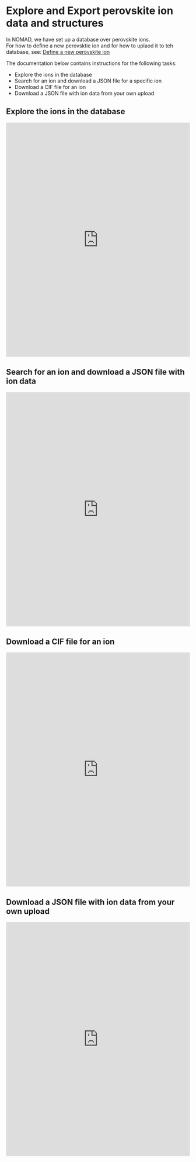 # Explore and Export perovskite ion data and structures
In NOMAD, we have set up a database over perovskite ions. <br>
For how to define a new perovsktie ion and for how to uplaod it to teh database, see: [Define a new perovskite ion](how_to/add_a_new_ion.md) <br>

The documentation below contains instructions for the following tasks:
- Explore the ions in the database
- Search for an ion and download a JSON file for a specific ion
- Download a CIF file for an ion
- Download a JSON file with ion data from your own upload


## Explore the ions in the database
<iframe src="https://scribehow.com/shared/Explore_the_ions_in_the_database__LHs45gSqSUq9PXTOI4AQTg" width="100%" height="640" allowfullscreen frameborder="0"></iframe>

## Search for an ion and download a JSON file with ion data
<iframe src="https://scribehow.com/shared/Search_for_an_ion_and_download_a_JSON_file_with_ion_data__4AwHIrDgSROrcl3Ppr4h4g" width="100%" height="640" allowfullscreen frameborder="0"></iframe>

## Download a CIF file for an ion
<iframe src="https://scribehow.com/shared/Download_the_cif_file_for_a_perovskite_Ion__dEw289-1Q_Gg1tAzg1mWXg" width="100%" height="640" allowfullscreen frameborder="0"></iframe>

## Download a JSON file with ion data from your own upload
<iframe src="https://scribehow.com/shared/Downlaod_an_ion_file_in_your_own_upload__r6kSVRioQYC7qH3S4eXlbA" width="100%" height="640" allowfullscreen frameborder="0"></iframe>


